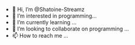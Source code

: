 - 👋 Hi, I’m @Shatoine-Streamz
- 👀 I’m interested in programming...
- 🌱 I’m currently learning ...
- 💞️ I’m looking to collaborate on programming ...
- 📫 How to reach me ...

<!---
Shatoine-Streamz/Shatoine-Streamz is a ✨ special ✨ repository because its `README.md` (this file) appears on your GitHub profile.
You can click the Preview link to take a look at your changes.
--->
